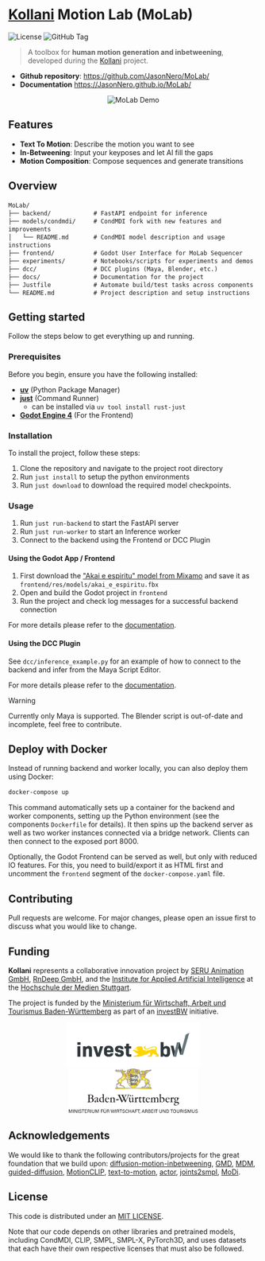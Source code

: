 # [Kollani](https://ai.hdm-stuttgart.de/research/kollani/) Motion Lab (MoLab)

![License](https://img.shields.io/github/license/JasonNero/MoLab)
![GitHub Tag](https://img.shields.io/github/v/tag/JasonNero/MoLab)


> A toolbox for **human motion generation and inbetweening**, developed during the [Kollani](https://ai.hdm-stuttgart.de/research/kollani/) project.

- **Github repository**: <https://github.com/JasonNero/MoLab/>
- **Documentation** <https://JasonNero.github.io/MoLab/>

<div align="center">
  <img src="docs/assets/MoLab_demo.gif" alt="MoLab Demo" style="max-width: 80%; height: auto;" />
</div>

## Features

- **Text To Motion**: Describe the motion you want to see
- **In-Betweening**: Input your keyposes and let AI fill the gaps
- **Motion Composition**: Compose sequences and generate transitions

## Overview

```
MoLab/
├── backend/            # FastAPI endpoint for inference
├── models/condmdi/     # CondMDI fork with new features and improvements
│   └── README.md       # CondMDI model description and usage instructions
├── frontend/           # Godot User Interface for MoLab Sequencer
├── experiments/        # Notebooks/scripts for experiments and demos
├── dcc/                # DCC plugins (Maya, Blender, etc.)
├── docs/               # Documentation for the project
├── Justfile            # Automate build/test tasks across components
└── README.md           # Project description and setup instructions
```

## Getting started

Follow the steps below to get everything up and running.

### Prerequisites

Before you begin, ensure you have the following installed:

- [**uv**](https://docs.astral.sh/uv/) (Python Package Manager)
- [**just**](https://github.com/casey/just) (Command Runner)
  - can be installed via `uv tool install rust-just`
- [**Godot Engine 4**](https://godotengine.org) (For the Frontend)

### Installation

To install the project, follow these steps:

1. Clone the repository and navigate to the project root directory
2. Run `just install` to setup the python environments
3. Run `just download` to download the required model checkpoints.

### Usage

1. Run `just run-backend` to start the FastAPI server
2. Run `just run-worker` to start an Inference worker
3. Connect to the backend using the Frontend or DCC Plugin

#### Using the Godot App / Frontend

1. First download the ["Akai e espiritu" model from Mixamo](https://www.mixamo.com/#/?page=1&query=akai&type=Character) and save it as `frontend/res/models/akai_e_espiritu.fbx`
2. Open and build the Godot project in `frontend`
3. Run the project and check log messages for a successful backend connection

For more details please refer to the [documentation](https://JasonNero.github.io/MoLab/).

#### Using the DCC Plugin

See `dcc/inference_example.py` for an example of how to connect to the backend and infer from the Maya Script Editor.

For more details please refer to the [documentation](https://JasonNero.github.io/MoLab/).

> [!WARNING]
> Currently only Maya is supported.
> The Blender script is out-of-date and incomplete, feel free to contribute.

## Deploy with Docker

Instead of running backend and worker locally, you can also deploy them using Docker:

```bash
docker-compose up
```

This command automatically sets up a container for the backend and worker components, setting up the Python environment (see the components `Dockerfile` for details).
It then spins up the backend server as well as two worker instances connected via a bridge network.
Clients can then connect to the exposed port 8000.

Optionally, the Godot Frontend can be served as well, but only with reduced IO features.
For this, you need to build/export it as HTML first and uncomment the `frontend` segment of the `docker-compose.yaml` file.

## Contributing

Pull requests are welcome. For major changes, please open an issue first
to discuss what you would like to change.

## Funding

**Kollani** represents a collaborative innovation project by [SERU Animation GmbH](https://www.seru-animation.com), [RnDeep GmbH](https://rndeep.com/), and the [Institute for Applied Artificial Intelligence](https://ai.hdm-stuttgart.de) at the [Hochschule der Medien Stuttgart](https://www.hdm-stuttgart.de).

The project is funded by the [Ministerium für Wirtschaft, Arbeit und Tourismus Baden-Württemberg](https://wm.baden-wuerttemberg.de/de/startseite) as part of an [investBW](https://invest-bw.de) initiative.

<p align="center">
  <img src="docs/assets/logo-invest-bw.png" height="90" />
  <img src="docs/assets/logo-wm.png" height="90" /> 
</p>

## Acknowledgements

We would like to thank the following contributors/projects for the great foundation that we build upon:
[diffusion-motion-inbetweening](https://github.com/setarehc/diffusion-motion-inbetweening), [GMD](https://github.com/korrawe/guided-motion-diffusion), [MDM](https://github.com/GuyTevet/motion-diffusion-model), [guided-diffusion](https://github.com/openai/guided-diffusion), [MotionCLIP](https://github.com/GuyTevet/MotionCLIP), [text-to-motion](https://github.com/EricGuo5513/text-to-motion), [actor](https://github.com/Mathux/ACTOR), [joints2smpl](https://github.com/wangsen1312/joints2smpl), [MoDi](https://github.com/sigal-raab/MoDi).

## License

This code is distributed under an [MIT LICENSE](LICENSE).

Note that our code depends on other libraries and pretrained models, including CondMDI, CLIP, SMPL, SMPL-X, PyTorch3D, and uses datasets that each have their own respective licenses that must also be followed.
